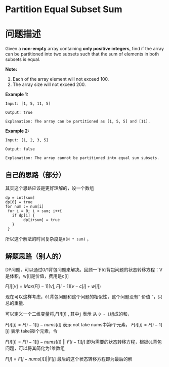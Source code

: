 #   Partition Equal Subset Sum 

# 问题描述

Given a **non-empty** array containing **only positive integers**, find if the array can be partitioned into two subsets such that the sum of elements in both subsets is equal.

**Note:**

1. Each of the array element will not exceed 100.
2. The array size will not exceed 200.

 

**Example 1:**

```
Input: [1, 5, 11, 5]

Output: true

Explanation: The array can be partitioned as [1, 5, 5] and [11].
```

 

**Example 2:**

```
Input: [1, 2, 3, 5]

Output: false

Explanation: The array cannot be partitioned into equal sum subsets.
```

## 自己的思路（部分）

其实这个思路应该是更好理解的，设一个数组 

```
dp = int[sum]
dp[0] = true
for num := num[i]
 for i = 0; i < sum; i++{
   if dp[i] {
    	dp[i+sum] = true
   }
 } 
```

所以这个解法的时间复杂度是`O(N * sum)` ，



## 解题思路（别人的）

DP问题，可以通过0/1背包问题来解决。回顾一下`01`背包问题的状态转移方程：V是体积，w[i]是价值，费用是c[i]

$F[i][v] = Max(F[i-1][v],F[i-1][v-c[i] + w[i])$  

现在可以这样考虑，`01`背包问题和这个问题的相似性，这个问题没有“ 价值 ”，只总的重量.

可以定义一个二维变量将,$F[i][j]$ , 其中`j` 表示 从 `0 - i`组成的和，  

$F[i][j] = F[i - 1][j - nums[i]]$  表示 not take nums中第i个元素， $F[i][j] = F[i - 1][j]$ 表示 take第i个元素，令

$F[i][j] = F[i-1][j-nums[i]] \ ||  \ F[i-1][j]$  即为需要的状态转移方程，根据`01`背包问题，可以将其简化为1维数组

$F[j] = F[j - nums[i]] || F[j]$   最后的这个状态转移方程即为最后的解 